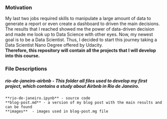 ### Motivation

My last two jobs required skills to manipulate a large amount of data to generate a report or even create a dashboard to driven the main decisions. The results that I reached showed me the power of data-driven decision and made me look up to Data Science with other eyes. Now, my newest goal is to be a Data Scientist. Thus, I decided to start this journey taking a Data Scientist Nano Degree offered by Udacity.  
**Therefore, this repository will contain all the projects that I will develop into this course.**

### File Descriptions

##### **rio-de-janeiro-airbnb** - This folder all files used to develop my first project, which contains a study about Airbnb in Rio de Janeiro.  
  
	**rio-de-janeiro.ipynb** - source code  
	**blog-post.md** - a version of my blog post with the main results and can be found  
	**images**  - images used in blog-post.mg file

  

  
	